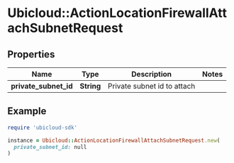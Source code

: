 # Ubicloud::ActionLocationFirewallAttachSubnetRequest

## Properties

| Name | Type | Description | Notes |
| ---- | ---- | ----------- | ----- |
| **private_subnet_id** | **String** | Private subnet id to attach |  |

## Example

```ruby
require 'ubicloud-sdk'

instance = Ubicloud::ActionLocationFirewallAttachSubnetRequest.new(
  private_subnet_id: null
)
```

